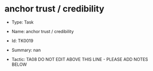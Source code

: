 # anchor trust / credibility

* Type: Task

* Name: anchor trust / credibility

* Id: TK0019

* Summary: nan

* Tactic: TA08
DO NOT EDIT ABOVE THIS LINE - PLEASE ADD NOTES BELOW